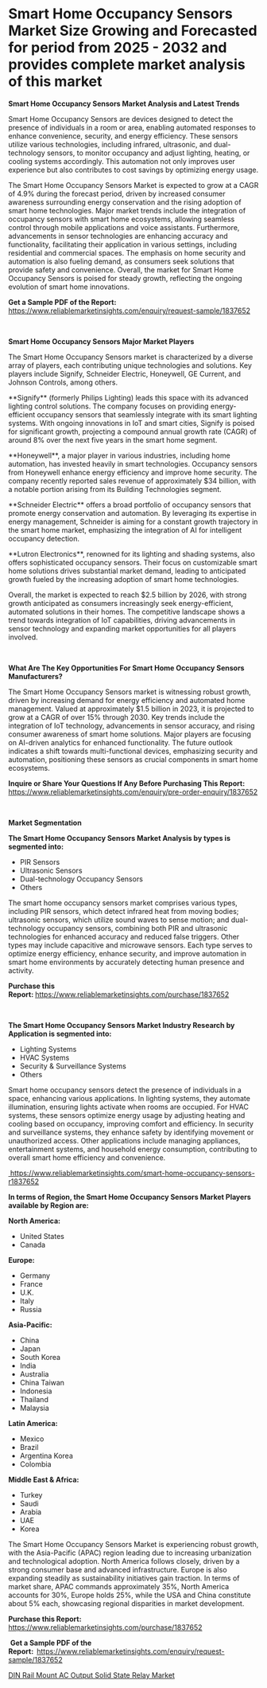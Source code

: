 <p><h1>Smart Home Occupancy Sensors Market Size Growing and Forecasted for period from 2025 - 2032 and provides complete market analysis of this market</h1></p><p><strong>Smart Home Occupancy Sensors Market Analysis and Latest Trends</strong></p>
<p><p>Smart Home Occupancy Sensors are devices designed to detect the presence of individuals in a room or area, enabling automated responses to enhance convenience, security, and energy efficiency. These sensors utilize various technologies, including infrared, ultrasonic, and dual-technology sensors, to monitor occupancy and adjust lighting, heating, or cooling systems accordingly. This automation not only improves user experience but also contributes to cost savings by optimizing energy usage.</p><p>The Smart Home Occupancy Sensors Market is expected to grow at a CAGR of 4.9% during the forecast period, driven by increased consumer awareness surrounding energy conservation and the rising adoption of smart home technologies. Major market trends include the integration of occupancy sensors with smart home ecosystems, allowing seamless control through mobile applications and voice assistants. Furthermore, advancements in sensor technologies are enhancing accuracy and functionality, facilitating their application in various settings, including residential and commercial spaces. The emphasis on home security and automation is also fueling demand, as consumers seek solutions that provide safety and convenience. Overall, the market for Smart Home Occupancy Sensors is poised for steady growth, reflecting the ongoing evolution of smart home innovations.</p></p>
<p><strong>Get a Sample PDF of the Report:&nbsp;</strong> <a href="https://www.reliablemarketinsights.com/enquiry/request-sample/1837652?utm_campaign=2281&utm_medium=2&utm_source=Github&utm_content=ia&utm_term=13022025&utm_id=smart-home-occupancy-sensors">https://www.reliablemarketinsights.com/enquiry/request-sample/1837652</a></p>
<p>&nbsp;</p>
<p><strong>Smart Home Occupancy Sensors Major Market Players</strong></p>
<p><p>The Smart Home Occupancy Sensors market is characterized by a diverse array of players, each contributing unique technologies and solutions. Key players include Signify, Schneider Electric, Honeywell, GE Current, and Johnson Controls, among others.</p><p>**Signify** (formerly Philips Lighting) leads this space with its advanced lighting control solutions. The company focuses on providing energy-efficient occupancy sensors that seamlessly integrate with its smart lighting systems. With ongoing innovations in IoT and smart cities, Signify is poised for significant growth, projecting a compound annual growth rate (CAGR) of around 8% over the next five years in the smart home segment.</p><p>**Honeywell**, a major player in various industries, including home automation, has invested heavily in smart technologies. Occupancy sensors from Honeywell enhance energy efficiency and improve home security. The company recently reported sales revenue of approximately $34 billion, with a notable portion arising from its Building Technologies segment.</p><p>**Schneider Electric** offers a broad portfolio of occupancy sensors that promote energy conservation and automation. By leveraging its expertise in energy management, Schneider is aiming for a constant growth trajectory in the smart home market, emphasizing the integration of AI for intelligent occupancy detection.</p><p>**Lutron Electronics**, renowned for its lighting and shading systems, also offers sophisticated occupancy sensors. Their focus on customizable smart home solutions drives substantial market demand, leading to anticipated growth fueled by the increasing adoption of smart home technologies.</p><p>Overall, the market is expected to reach $2.5 billion by 2026, with strong growth anticipated as consumers increasingly seek energy-efficient, automated solutions in their homes. The competitive landscape shows a trend towards integration of IoT capabilities, driving advancements in sensor technology and expanding market opportunities for all players involved.</p></p>
<p>&nbsp;</p>
<p><strong>What Are The Key Opportunities For Smart Home Occupancy Sensors Manufacturers?</strong></p>
<p><p>The Smart Home Occupancy Sensors market is witnessing robust growth, driven by increasing demand for energy efficiency and automated home management. Valued at approximately $1.5 billion in 2023, it is projected to grow at a CAGR of over 15% through 2030. Key trends include the integration of IoT technology, advancements in sensor accuracy, and rising consumer awareness of smart home solutions. Major players are focusing on AI-driven analytics for enhanced functionality. The future outlook indicates a shift towards multi-functional devices, emphasizing security and automation, positioning these sensors as crucial components in smart home ecosystems.</p></p>
<p><strong>Inquire or Share Your Questions If Any Before Purchasing This Report:</strong> <a href="https://www.reliablemarketinsights.com/enquiry/pre-order-enquiry/1837652?utm_campaign=2281&utm_medium=2&utm_source=Github&utm_content=ia&utm_term=13022025&utm_id=smart-home-occupancy-sensors">https://www.reliablemarketinsights.com/enquiry/pre-order-enquiry/1837652</a></p>
<p>&nbsp;</p>
<p><strong>Market Segmentation</strong></p>
<p><strong>The Smart Home Occupancy Sensors Market Analysis by types is segmented into:</strong></p>
<p><ul><li>PIR Sensors</li><li>Ultrasonic Sensors</li><li>Dual-technology Occupancy Sensors</li><li>Others</li></ul></p>
<p><p>The smart home occupancy sensors market comprises various types, including PIR sensors, which detect infrared heat from moving bodies; ultrasonic sensors, which utilize sound waves to sense motion; and dual-technology occupancy sensors, combining both PIR and ultrasonic technologies for enhanced accuracy and reduced false triggers. Other types may include capacitive and microwave sensors. Each type serves to optimize energy efficiency, enhance security, and improve automation in smart home environments by accurately detecting human presence and activity.</p></p>
<p><strong>Purchase this Report:&nbsp;</strong><a href="https://www.reliablemarketinsights.com/purchase/1837652?utm_campaign=2281&utm_medium=2&utm_source=Github&utm_content=ia&utm_term=13022025&utm_id=smart-home-occupancy-sensors">https://www.reliablemarketinsights.com/purchase/1837652</a></p>
<p>&nbsp;</p>
<p><strong>The Smart Home Occupancy Sensors Market Industry Research by Application is segmented into:</strong></p>
<p><ul><li>Lighting Systems</li><li>HVAC Systems</li><li>Security & Surveillance Systems</li><li>Others</li></ul></p>
<p><p>Smart home occupancy sensors detect the presence of individuals in a space, enhancing various applications. In lighting systems, they automate illumination, ensuring lights activate when rooms are occupied. For HVAC systems, these sensors optimize energy usage by adjusting heating and cooling based on occupancy, improving comfort and efficiency. In security and surveillance systems, they enhance safety by identifying movement or unauthorized access. Other applications include managing appliances, entertainment systems, and household energy consumption, contributing to overall smart home efficiency and convenience.</p></p>
<p><a href="https://www.reliablemarketinsights.com/smart-home-occupancy-sensors-r1837652?utm_campaign=2281&utm_medium=2&utm_source=Github&utm_content=ia&utm_term=13022025&utm_id=smart-home-occupancy-sensors">&nbsp;https://www.reliablemarketinsights.com/smart-home-occupancy-sensors-r1837652</a></p>
<p><strong>In terms of Region, the Smart Home Occupancy Sensors Market Players available by Region are:</strong></p>
<p>
    <p> <strong> North America: </strong>
        <ul>
            <li>United States</li>
            <li>Canada</li>
        </ul>
        </p> 
    <p> <strong> Europe: </strong>
        <ul>
            <li>Germany</li>
            <li>France</li>
            <li>U.K.</li>
            <li>Italy</li>
            <li>Russia</li>
        </ul>
        </p> 
    <p> <strong> Asia-Pacific: </strong>
        <ul>
            <li>China</li>
            <li>Japan</li>
            <li>South Korea</li>
            <li>India</li>
            <li>Australia</li>
            <li>China Taiwan</li>
            <li>Indonesia</li>
            <li>Thailand</li>
            <li>Malaysia</li>
        </ul>
        </p> 
    <p> <strong> Latin America: </strong>
        <ul>
            <li>Mexico</li>
            <li>Brazil</li>
            <li>Argentina Korea</li>
            <li>Colombia</li>
        </ul>
        </p> 
    <p> <strong> Middle East & Africa: </strong>
        <ul>
            <li>Turkey</li>
            <li>Saudi</li>
            <li>Arabia</li>
            <li>UAE</li>
            <li>Korea</li>
        </ul>
    </p>
    </p>
<p><p>The Smart Home Occupancy Sensors Market is experiencing robust growth, with the Asia-Pacific (APAC) region leading due to increasing urbanization and technological adoption. North America follows closely, driven by a strong consumer base and advanced infrastructure. Europe is also expanding steadily as sustainability initiatives gain traction. In terms of market share, APAC commands approximately 35%, North America accounts for 30%, Europe holds 25%, while the USA and China constitute about 5% each, showcasing regional disparities in market development.</p></p>
<p><strong>Purchase this Report: </strong><a href="https://www.reliablemarketinsights.com/purchase/1837652?utm_campaign=2281&utm_medium=2&utm_source=Github&utm_content=ia&utm_term=13022025&utm_id=smart-home-occupancy-sensors">https://www.reliablemarketinsights.com/purchase/1837652</a></p>
<p>&nbsp;<strong>Get a Sample PDF of the Report:&nbsp;&nbsp;</strong><a href="https://www.reliablemarketinsights.com/enquiry/request-sample/1837652?utm_campaign=2281&utm_medium=2&utm_source=Github&utm_content=ia&utm_term=13022025&utm_id=smart-home-occupancy-sensors">https://www.reliablemarketinsights.com/enquiry/request-sample/1837652</a></p>
<p><strong></strong></p>
<p><p><a href="https://github.com/ilonaenterline65/Market-Research-Report-List-1/blob/main/din-rail-mount-ac-output-solid-state-relay-market.md?utm_campaign=2281&utm_medium=2&utm_source=Github&utm_content=ia&utm_term=13022025&utm_id=smart-home-occupancy-sensors">DIN Rail Mount AC Output Solid State Relay Market</a></p></p>